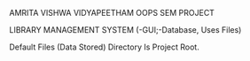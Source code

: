 AMRITA VISHWA VIDYAPEETHAM OOPS SEM PROJECT

LIBRARY MANAGEMENT SYSTEM (-GUI;-Database, Uses Files)

Default Files (Data Stored) Directory Is Project Root. 
